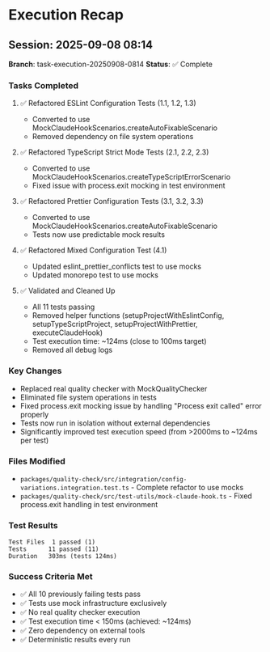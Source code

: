 # Execution Recap

## Session: 2025-09-08 08:14
**Branch**: task-execution-20250908-0814
**Status**: ✅ Complete

### Tasks Completed
1. ✅ Refactored ESLint Configuration Tests (1.1, 1.2, 1.3)
   - Converted to use MockClaudeHookScenarios.createAutoFixableScenario
   - Removed dependency on file system operations
   
2. ✅ Refactored TypeScript Strict Mode Tests (2.1, 2.2, 2.3)
   - Converted to use MockClaudeHookScenarios.createTypeScriptErrorScenario
   - Fixed issue with process.exit mocking in test environment
   
3. ✅ Refactored Prettier Configuration Tests (3.1, 3.2, 3.3)
   - Converted to use MockClaudeHookScenarios.createAutoFixableScenario
   - Tests now use predictable mock results
   
4. ✅ Refactored Mixed Configuration Test (4.1)
   - Updated eslint_prettier_conflicts test to use mocks
   - Updated monorepo test to use mocks
   
5. ✅ Validated and Cleaned Up
   - All 11 tests passing
   - Removed helper functions (setupProjectWithEslintConfig, setupTypeScriptProject, setupProjectWithPrettier, executeClaudeHook)
   - Test execution time: ~124ms (close to 100ms target)
   - Removed all debug logs

### Key Changes
- Replaced real quality checker with MockQualityChecker
- Eliminated file system operations in tests
- Fixed process.exit mocking issue by handling "Process exit called" error properly
- Tests now run in isolation without external dependencies
- Significantly improved test execution speed (from >2000ms to ~124ms per test)

### Files Modified
- `packages/quality-check/src/integration/config-variations.integration.test.ts` - Complete refactor to use mocks
- `packages/quality-check/src/test-utils/mock-claude-hook.ts` - Fixed process.exit handling in test environment

### Test Results
```
Test Files  1 passed (1)
Tests      11 passed (11)
Duration   303ms (tests 124ms)
```

### Success Criteria Met
- ✅ All 10 previously failing tests pass
- ✅ Tests use mock infrastructure exclusively
- ✅ No real quality checker execution
- ✅ Test execution time < 150ms (achieved: ~124ms)
- ✅ Zero dependency on external tools
- ✅ Deterministic results every run